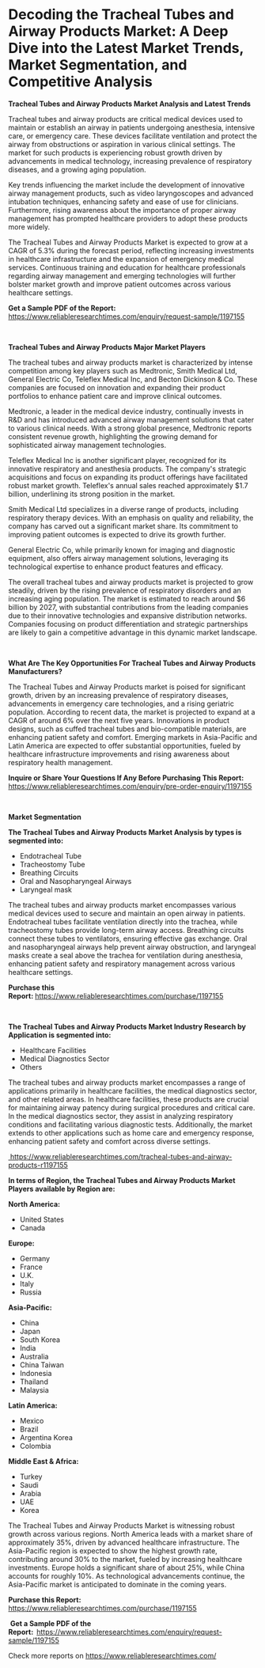 <p><h1>Decoding the Tracheal Tubes and Airway Products Market: A Deep Dive into the Latest Market Trends, Market Segmentation, and Competitive Analysis</h1></p><p><strong>Tracheal Tubes and Airway Products Market Analysis and Latest Trends</strong></p>
<p><p>Tracheal tubes and airway products are critical medical devices used to maintain or establish an airway in patients undergoing anesthesia, intensive care, or emergency care. These devices facilitate ventilation and protect the airway from obstructions or aspiration in various clinical settings. The market for such products is experiencing robust growth driven by advancements in medical technology, increasing prevalence of respiratory diseases, and a growing aging population.</p><p>Key trends influencing the market include the development of innovative airway management products, such as video laryngoscopes and advanced intubation techniques, enhancing safety and ease of use for clinicians. Furthermore, rising awareness about the importance of proper airway management has prompted healthcare providers to adopt these products more widely.</p><p>The Tracheal Tubes and Airway Products Market is expected to grow at a CAGR of 5.3% during the forecast period, reflecting increasing investments in healthcare infrastructure and the expansion of emergency medical services. Continuous training and education for healthcare professionals regarding airway management and emerging technologies will further bolster market growth and improve patient outcomes across various healthcare settings.</p></p>
<p><strong>Get a Sample PDF of the Report:&nbsp;</strong> <a href="https://www.reliableresearchtimes.com/enquiry/request-sample/1197155?utm_campaign=2273&utm_medium=2&utm_source=Github&utm_content=ia&utm_term=03032025&utm_id=tracheal-tubes-and-airway-products">https://www.reliableresearchtimes.com/enquiry/request-sample/1197155</a></p>
<p>&nbsp;</p>
<p><strong>Tracheal Tubes and Airway Products Major Market Players</strong></p>
<p><p>The tracheal tubes and airway products market is characterized by intense competition among key players such as Medtronic, Smith Medical Ltd, General Electric Co, Teleflex Medical Inc, and Becton Dickinson & Co. These companies are focused on innovation and expanding their product portfolios to enhance patient care and improve clinical outcomes.</p><p>Medtronic, a leader in the medical device industry, continually invests in R&D and has introduced advanced airway management solutions that cater to various clinical needs. With a strong global presence, Medtronic reports consistent revenue growth, highlighting the growing demand for sophisticated airway management technologies.</p><p>Teleflex Medical Inc is another significant player, recognized for its innovative respiratory and anesthesia products. The company's strategic acquisitions and focus on expanding its product offerings have facilitated robust market growth. Teleflex's annual sales reached approximately $1.7 billion, underlining its strong position in the market.</p><p>Smith Medical Ltd specializes in a diverse range of products, including respiratory therapy devices. With an emphasis on quality and reliability, the company has carved out a significant market share. Its commitment to improving patient outcomes is expected to drive its growth further.</p><p>General Electric Co, while primarily known for imaging and diagnostic equipment, also offers airway management solutions, leveraging its technological expertise to enhance product features and efficacy.</p><p>The overall tracheal tubes and airway products market is projected to grow steadily, driven by the rising prevalence of respiratory disorders and an increasing aging population. The market is estimated to reach around $6 billion by 2027, with substantial contributions from the leading companies due to their innovative technologies and expansive distribution networks. Companies focusing on product differentiation and strategic partnerships are likely to gain a competitive advantage in this dynamic market landscape.</p></p>
<p>&nbsp;</p>
<p><strong>What Are The Key Opportunities For Tracheal Tubes and Airway Products Manufacturers?</strong></p>
<p><p>The Tracheal Tubes and Airway Products market is poised for significant growth, driven by an increasing prevalence of respiratory diseases, advancements in emergency care technologies, and a rising geriatric population. According to recent data, the market is projected to expand at a CAGR of around 6% over the next five years. Innovations in product designs, such as cuffed tracheal tubes and bio-compatible materials, are enhancing patient safety and comfort. Emerging markets in Asia-Pacific and Latin America are expected to offer substantial opportunities, fueled by healthcare infrastructure improvements and rising awareness about respiratory health management.</p></p>
<p><strong>Inquire or Share Your Questions If Any Before Purchasing This Report:</strong> <a href="https://www.reliableresearchtimes.com/enquiry/pre-order-enquiry/1197155?utm_campaign=2273&utm_medium=2&utm_source=Github&utm_content=ia&utm_term=03032025&utm_id=tracheal-tubes-and-airway-products">https://www.reliableresearchtimes.com/enquiry/pre-order-enquiry/1197155</a></p>
<p>&nbsp;</p>
<p><strong>Market Segmentation</strong></p>
<p><strong>The Tracheal Tubes and Airway Products Market Analysis by types is segmented into:</strong></p>
<p><ul><li>Endotracheal Tube</li><li>Tracheostomy Tube</li><li>Breathing Circuits</li><li>Oral and Nasopharyngeal Airways</li><li>Laryngeal mask</li></ul></p>
<p><p>The tracheal tubes and airway products market encompasses various medical devices used to secure and maintain an open airway in patients. Endotracheal tubes facilitate ventilation directly into the trachea, while tracheostomy tubes provide long-term airway access. Breathing circuits connect these tubes to ventilators, ensuring effective gas exchange. Oral and nasopharyngeal airways help prevent airway obstruction, and laryngeal masks create a seal above the trachea for ventilation during anesthesia, enhancing patient safety and respiratory management across various healthcare settings.</p></p>
<p><strong>Purchase this Report:&nbsp;</strong><a href="https://www.reliableresearchtimes.com/purchase/1197155?utm_campaign=2273&utm_medium=2&utm_source=Github&utm_content=ia&utm_term=03032025&utm_id=tracheal-tubes-and-airway-products">https://www.reliableresearchtimes.com/purchase/1197155</a></p>
<p>&nbsp;</p>
<p><strong>The Tracheal Tubes and Airway Products Market Industry Research by Application is segmented into:</strong></p>
<p><ul><li>Healthcare Facilities</li><li>Medical Diagnostics Sector</li><li>Others</li></ul></p>
<p><p>The tracheal tubes and airway products market encompasses a range of applications primarily in healthcare facilities, the medical diagnostics sector, and other related areas. In healthcare facilities, these products are crucial for maintaining airway patency during surgical procedures and critical care. In the medical diagnostics sector, they assist in analyzing respiratory conditions and facilitating various diagnostic tests. Additionally, the market extends to other applications such as home care and emergency response, enhancing patient safety and comfort across diverse settings.</p></p>
<p><a href="https://www.reliableresearchtimes.com/tracheal-tubes-and-airway-products-r1197155?utm_campaign=2273&utm_medium=2&utm_source=Github&utm_content=ia&utm_term=03032025&utm_id=tracheal-tubes-and-airway-products">&nbsp;https://www.reliableresearchtimes.com/tracheal-tubes-and-airway-products-r1197155</a></p>
<p><strong>In terms of Region, the Tracheal Tubes and Airway Products Market Players available by Region are:</strong></p>
<p>
    <p> <strong> North America: </strong>
        <ul>
            <li>United States</li>
            <li>Canada</li>
        </ul>
        </p> 
    <p> <strong> Europe: </strong>
        <ul>
            <li>Germany</li>
            <li>France</li>
            <li>U.K.</li>
            <li>Italy</li>
            <li>Russia</li>
        </ul>
        </p> 
    <p> <strong> Asia-Pacific: </strong>
        <ul>
            <li>China</li>
            <li>Japan</li>
            <li>South Korea</li>
            <li>India</li>
            <li>Australia</li>
            <li>China Taiwan</li>
            <li>Indonesia</li>
            <li>Thailand</li>
            <li>Malaysia</li>
        </ul>
        </p> 
    <p> <strong> Latin America: </strong>
        <ul>
            <li>Mexico</li>
            <li>Brazil</li>
            <li>Argentina Korea</li>
            <li>Colombia</li>
        </ul>
        </p> 
    <p> <strong> Middle East & Africa: </strong>
        <ul>
            <li>Turkey</li>
            <li>Saudi</li>
            <li>Arabia</li>
            <li>UAE</li>
            <li>Korea</li>
        </ul>
    </p>
    </p>
<p><p>The Tracheal Tubes and Airway Products Market is witnessing robust growth across various regions. North America leads with a market share of approximately 35%, driven by advanced healthcare infrastructure. The Asia-Pacific region is expected to show the highest growth rate, contributing around 30% to the market, fueled by increasing healthcare investments. Europe holds a significant share of about 25%, while China accounts for roughly 10%. As technological advancements continue, the Asia-Pacific market is anticipated to dominate in the coming years.</p></p>
<p><strong>Purchase this Report: </strong><a href="https://www.reliableresearchtimes.com/purchase/1197155?utm_campaign=2273&utm_medium=2&utm_source=Github&utm_content=ia&utm_term=03032025&utm_id=tracheal-tubes-and-airway-products">https://www.reliableresearchtimes.com/purchase/1197155</a></p>
<p>&nbsp;<strong>Get a Sample PDF of the Report:&nbsp;&nbsp;</strong><a href="https://www.reliableresearchtimes.com/enquiry/request-sample/1197155?utm_campaign=2273&utm_medium=2&utm_source=Github&utm_content=ia&utm_term=03032025&utm_id=tracheal-tubes-and-airway-products">https://www.reliableresearchtimes.com/enquiry/request-sample/1197155</a></p>
<p><strong></strong></p>
<p>Check more reports on <a href="https://www.reliableresearchtimes.com/?utm_campaign=2273&utm_medium=2&utm_source=Github&utm_content=ia&utm_term=03032025&utm_id=tracheal-tubes-and-airway-products">https://www.reliableresearchtimes.com/</a></p>